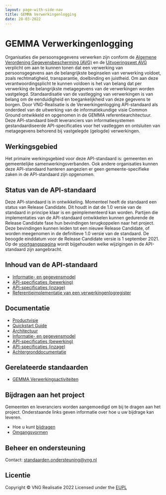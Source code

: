 ```yaml
---
layout: page-with-side-nav
title: GEMMA Verwerkingenlogging
date: 28-03-2022
---
```

# GEMMA Verwerkingenlogging
Organisaties die persoonsgegevens verwerken zijn conform de [Algemene Verordening Gegevensbescherming (AVG)](https://autoriteitpersoonsgegevens.nl/nl/over-privacy/wetten/algemene-verordening-gegevensbescherming-avg) en de [Uitvoeringswet AVG](https://wetten.overheid.nl/BWBR0040940/2019-02-19) verplicht om aan te kunnen tonen dat een verwerking van persoonsgegevens aan de belangrijkste beginselen van verwerking voldoet, zoals rechtmatigheid, transparantie, doelbinding en juistheid. Om aan deze verantwoordingsplicht te kunnen voldoen is het van belang dat per verwerking de belangrijkste metagegevens van de verwerkingen worden vastgelegd. Standaardisatie van de vastlegging van verwerkingen is van belang om de eenduidigheid en toegankelijkheid van deze gegevens te borgen. Door VNG-Realisatie is de Verwerkingenlogging API-standaard als onderdeel van de uitwerking van de informatiekundige visie Common Ground ontwikkeld en opgenomen in de GEMMA referentiearchitectuur. Deze API-standaard biedt leveranciers van informatiesystemen gestandaardiseerde API-specificaties voor het vastleggen en ontsluiten van metagegevens behorend bij vastgelegde (gelogde) verwerkingen.

## Werkingsgebied 
Het primaire werkingsgebied voor deze API-standaard is: gemeenten en gemeentelijke samenwerkingsverbanden. Ook andere organisaties kunnen deze API-standaard hanteren aangezien er geen gemeente-specifieke zaken in de API-standaard zijn opgenomen.

## Status van de API-standaard 
Deze API-standaard is in ontwikkeling. Momenteel heeft de standaard een status van Release Candidate. Dit houdt in dat de 1.0 versie van de standaard in principe klaar is en geimplementeerd kan worden. Partijen die implementaties van de API-standaard ontwikkelen kunnen gedurende de Release Candidate fase hun bevindingen terugkoppelen naar het project. Deze bevindingen kunnen leiden tot een nieuwe Release Candidate, of worden meegenomen in de definitieve 1.0 versie van de standaard. De beoogde einddatum voor de Release Candidate versie is 1 september 2021. Op de [voortgangspagina](./achtergronddocumentatie/voortgang.md) wordt bijgehouden welke wijzigingen in de API-standaard zijn aangebracht.

## Inhoud van de API-standaard
- [Informatie- en gegevensmodel](./gegevensmodel/index.md)
- [API-specificaties (bewerking)](./api-write/index.md)
- [API-specificaties (inzage)](./api-read/index.md)
- [Referentieimplementatie van een verwerkingenlogregister](./referentieimplementatie.md)


## Documentatie
- [Productvisie](./productvisie.md)
- [Quickstart Guide](./quickstart.md)
- [Architectuur](./architectuur.md)
- [Informatie- en gegevensmodel](./gegevensmodel/index.md)
- [API-specificaties (bewerking)](./api-write/index.md)
- [API-specificaties (inzage)](.//api-read/index.md)
- [Achtergronddocumentatie](./achtergronddocumentatie/index.md)

## Gerelateerde standaarden
* [GEMMA Verwerkingsactiviteiten](https://github.com/VNG-Realisatie/gemma-verwerkingsactiviteiten)

## Bijdragen aan het project
Gemeenten en leveranciers worden aangemoedigd om bij te dragen aan het project. Onderstaande links geven informatie over hoe u uw bijdrage kan leveren.
- Hoe u kunt [bijdragen](https://github.com/VNG-Realisatie/Tutorial/blob/master/CONTRIBUTING.md)
- [Omgangsvormen](https://github.com/VNG-Realisatie/Tutorial/blob/master/CODE_OF_CONDUCT.md)

## Beheer en ondersteuning
Contact: standaarden.ondersteuning@vng.nl

## Licentie
Copyright &copy; VNG Realisatie 2022
Licensed under the [EUPL](https://github.com/VNG-Realisatie/gemma-verwerkingenlogging/blob/master/LICENCE.md)
